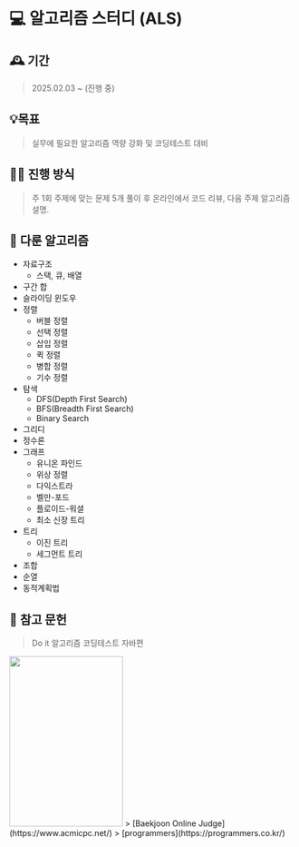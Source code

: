 # 💻 알고리즘 스터디 (ALS)

## 🕰️ 기간
> 2025.02.03 ~ (진행 중)

## 💡목표
> 실무에 필요한 알고리즘 역량 강화 및 코딩테스트 대비

## 👨‍💻 진행 방식
> 주 1회 주제에 맞는 문제 5개 풀이 후 온라인에서 코드 리뷰, 다음 주제 알고리즘 설명.

## 📜 다룬 알고리즘
- 자료구조
  - 스택, 큐, 배열
- 구간 합
- 슬라이딩 윈도우
- 정렬
  - 버블 정렬
  - 선택 정렬
  - 삽입 정렬
  - 퀵 정렬
  - 병합 정렬
  - 기수 정렬
- 탐색
  - DFS(Depth First Search)
  - BFS(Breadth First Search)
  - Binary Search
- 그리디
- 정수론
- 그래프
  - 유니온 파인드
  - 위상 정렬
  - 다익스트라
  - 벨만-포드
  - 플로이드-워셜
  - 최소 신장 트리
- 트리
  - 이진 트리
  - 세그먼트 트리
- 조합
- 순열
- 동적계획법  

## 🫠 참고 문헌
> Do it 알고리즘 코딩테스트 자바편
<img src="https://image.yes24.com/goods/108571508?104x141" width="200" height="300" />
> [Baekjoon Online Judge](https://www.acmicpc.net/)
> [programmers](https://programmers.co.kr/)
